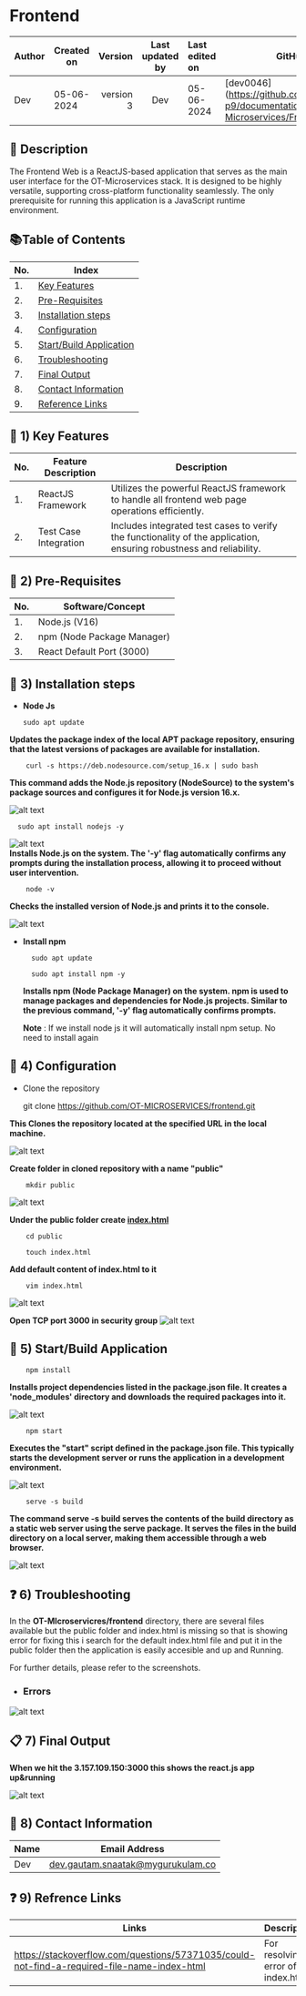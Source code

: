 # Frontend

| Author    | Created on   | Version      | Last updated by | Last edited on | GitHub ID                               |
|-----------|--------------|--------------:|:-----------------:|:----------------|-----------------------------------------|
| Dev       | 05-06-2024  | version 3    |    Dev             |  05-06-2024  | [dev0046](https://github.com/mygurkulam-p9/documentation/tree/main/OT-Microservices/Frontend/POC |

## :book: Description

The Frontend Web is a ReactJS-based application that serves as the main user interface for the OT-Microservices stack. It is designed to be highly versatile, supporting cross-platform functionality seamlessly. The only prerequisite for running this application is a JavaScript runtime environment.

## :books:Table of Contents

| No. |  Index                                                                                                                                                     |
|-----|-------------------------------------------------------------------------------------------------------------------------------------------------------------------------------|
| 1.  | [Key Features](#key-1-key-features)                   |
| 2.  |  [Pre-Requisites](#closed_book-2-pre-requisites)         |
| 3.  |  [Installation steps](#blue_book-3-installation-steps) |
| 4.  | [Configuration](#book-4-configuration)               |
| 5.  | [Start/Build Application](#notebook-5-startbuild-application) |
| 6.  |  [Troubleshooting](#question-6-troubleshooting)         |
| 7.  |  [Final Output](#clipboard-7-Final-output)           |
| 8.  | [Contact Information](#phone-11-contact-information) |
| 9. |  [Reference Links](#clipboard-12-reference-links)     |



## :key: 1) Key Features

| No. | Feature Description   | Description                                                                                                     |
|-----|-----------------------|-----------------------------------------------------------------------------------------------------------------|
| 1.  | ReactJS Framework     | Utilizes the powerful ReactJS framework to handle all frontend web page operations efficiently.                 |
| 2.  | Test Case Integration | Includes integrated test cases to verify the functionality of the application, ensuring robustness and reliability.|





## :closed_book: 2) Pre-Requisites
   
| No. | Software/Concept         |
|-----|--------------------------|
| 1.  | Node.js (V16)            | 
| 2.  | npm (Node Package Manager) |
| 3.  | React Default Port (3000) |

 
## :blue_book: 3) Installation steps

  - **Node Js**

        sudo apt update
    
**Updates the package index of the local APT package repository, ensuring that the latest versions of packages are available for installation.**
    
        curl -s https://deb.nodesource.com/setup_16.x | sudo bash
    
**This command adds the Node.js repository (NodeSource) to the system's package sources and configures it for Node.js version 16.x.**

![alt text](1.png)

      sudo apt install nodejs -y

   ![alt text](2.png)     
**Installs Node.js on the system. The '-y' flag automatically confirms any prompts during the installation process, allowing it to proceed without user intervention.**

        node -v
        
   **Checks the installed version of Node.js and prints it to the console.**

![alt text](3.png)


- **Install npm**

        sudo apt update
    
        sudo apt install npm -y
  
  **Installs npm (Node Package Manager) on the system. npm is used to manage packages and dependencies for Node.js projects. Similar to the previous command, '-y' flag automatically confirms prompts.**
    
  **Note** : If we install node js it will automatically install npm setup. No need to install again


## :book: 4) Configuration

  - Clone the repository

     git clone https://github.com/OT-MICROSERVICES/frontend.git

**This Clones the repository located at the specified URL in the local machine.**

![alt text](4.png)


    
**Create folder in cloned repository with a name "public"**

        mkdir public

![alt text](5.png)

    
**Under the public folder create [index.html](https://github.com/react-cosmos/create-react-app-example/blob/master/public/index.html)**

        cd public

        touch index.html
    
**Add default content of index.html to it**

        vim index.html


![alt text](6.png)

**Open TCP port 3000 in security group**
![alt text](6.1.png)



## :notebook: 5) Start/Build Application

        npm install
        
**Installs project dependencies listed in the package.json file. It creates a 'node_modules' directory and downloads the required packages into it.**

![alt text](7.png)



        npm start

**Executes the "start" script defined in the package.json file. This typically starts the development server or runs the application in a development environment.**


![alt text](8.png)


        serve -s build


**The command serve -s build serves the contents of the build directory as a static web server using the serve package. It serves the files in the build directory on a local server, making them accessible through a web browser.**

![alt text](9.png)



## :question: 6) Troubleshooting


In the **OT-MIcroservicres/frontend** directory, there are several files available but the public folder and index.html is missing so that is showing error for fixing this i search for the default index.html file and put it in the public folder then the application is easily accesible and up and Running.

For further details, please refer to the screenshots.

 - ### **Errors**

![alt text](error.png)


## :clipboard: 7) Final Output

**When we hit the 3.157.109.150:3000 this shows the react.js app up&running**

![alt text](10.png)



## :information_desk_person: 8) Contact Information

| Name| Email Address      |
|-----|--------------------------|
| Dev  |  dev.gautam.snaatak@mygurukulam.co          | 


## :question: 9) Refrence Links

| Links | Description      |
|-----  |--------------------------|
| https://stackoverflow.com/questions/57371035/could-not-find-a-required-file-name-index-html  |  For resolving error of index.html       | 






